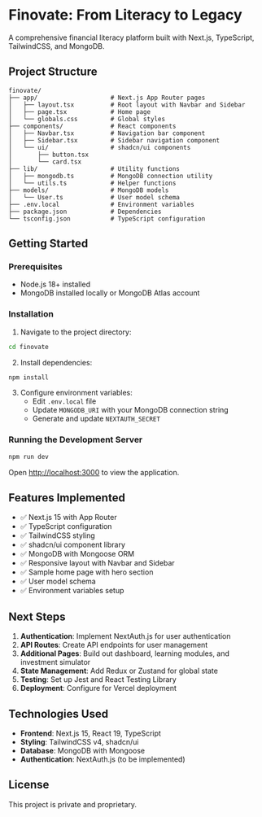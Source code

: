 # Finovate: From Literacy to Legacy

A comprehensive financial literacy platform built with Next.js, TypeScript, TailwindCSS, and MongoDB.

## Project Structure

```
finovate/
├── app/                    # Next.js App Router pages
│   ├── layout.tsx          # Root layout with Navbar and Sidebar
│   ├── page.tsx            # Home page
│   └── globals.css         # Global styles
├── components/             # React components
│   ├── Navbar.tsx          # Navigation bar component
│   ├── Sidebar.tsx         # Sidebar navigation component
│   └── ui/                 # shadcn/ui components
│       ├── button.tsx
│       └── card.tsx
├── lib/                    # Utility functions
│   ├── mongodb.ts          # MongoDB connection utility
│   └── utils.ts            # Helper functions
├── models/                 # MongoDB models
│   └── User.ts             # User model schema
├── .env.local              # Environment variables
├── package.json            # Dependencies
└── tsconfig.json           # TypeScript configuration
```

## Getting Started

### Prerequisites

- Node.js 18+ installed
- MongoDB installed locally or MongoDB Atlas account

### Installation

1. Navigate to the project directory:
```bash
cd finovate
```

2. Install dependencies:
```bash
npm install
```

3. Configure environment variables:
   - Edit `.env.local` file
   - Update `MONGODB_URI` with your MongoDB connection string
   - Generate and update `NEXTAUTH_SECRET`

### Running the Development Server

```bash
npm run dev
```

Open [http://localhost:3000](http://localhost:3000) to view the application.

## Features Implemented

- ✅ Next.js 15 with App Router
- ✅ TypeScript configuration
- ✅ TailwindCSS styling
- ✅ shadcn/ui component library
- ✅ MongoDB with Mongoose ORM
- ✅ Responsive layout with Navbar and Sidebar
- ✅ Sample home page with hero section
- ✅ User model schema
- ✅ Environment variables setup

## Next Steps

1. **Authentication**: Implement NextAuth.js for user authentication
2. **API Routes**: Create API endpoints for user management
3. **Additional Pages**: Build out dashboard, learning modules, and investment simulator
4. **State Management**: Add Redux or Zustand for global state
5. **Testing**: Set up Jest and React Testing Library
6. **Deployment**: Configure for Vercel deployment

## Technologies Used

- **Frontend**: Next.js 15, React 19, TypeScript
- **Styling**: TailwindCSS v4, shadcn/ui
- **Database**: MongoDB with Mongoose
- **Authentication**: NextAuth.js (to be implemented)

## License

This project is private and proprietary.
